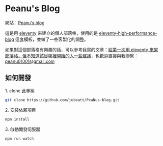 # Peanu's Blog

網站：[Peanu's blog](https://pea-nus-blog.vercel.app/)

這是用 [eleventy](https://www.11ty.dev/) 來建立的個人部落格，使用的是 [eleventy-high-performance-blog](https://github.com/googleeleventy-high-performance-blog) 這套模板，並做了一些客製化的調整。

如果對這個部落格有興趣的話，可以參考我寫的文章：[給第一次用 eleventy 來架部落格，但不知道該從哪裡開始的人一些建議](https://pea-nus-blog.vercel.app/posts/11ty-intro/)，也歡迎直接與我聯繫：peanu01001@gmail.com

## 如何開發

1\. clone 此專案

```bash
git clone https://github.com/jubeatt/PeaNus-blog.git
```

2\. 安裝依賴項目

```bash
npm install
```

3\. 啟動開發伺服器

```bash
npm run watch
```
